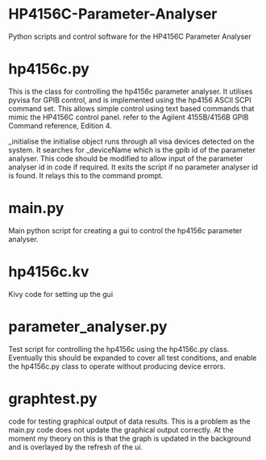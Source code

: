 # HP4156C-Parameter-Analyser
Python scripts and control software for the HP4156C Parameter Analyser


# hp4156c.py

This is the class for controlling the hp4156c parameter analyser.
It utilises pyvisa for GPIB control, and is implemented using the 
hp4156 ASCII SCPI command set. This allows simple control using
text based commands that mimic the HP4156C control panel.
refer to the Agilent 4155B/4156B GPIB Command reference, Edition 4.

_initialise
	the initialise object runs through all visa devices detected
	on the system. It searches for _deviceName which is the gpib
	id of the parameter analyser. This code should be modified to
	allow input of the parameter analyser id in code if required.
	It exits the script if no parameter analyser id is found.
	It relays this to the command prompt.
# main.py

Main python script for creating a gui to control the hp4156c parameter
analyser.

# hp4156c.kv

Kivy code for setting up the gui

# parameter_analyser.py

Test script for controlling the hp4156c using the hp4156c.py class.
Eventually this should be expanded to cover all test conditions,
and enable the hp4156c.py class to operate without producing 
device errors.

# graphtest.py

code for testing graphical output of data results. This is a problem
as the main.py code does not update the graphical output correctly.
At the moment my theory on this is that the graph is updated in the
background and is overlayed by the refresh of the ui.
